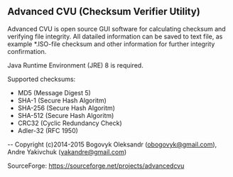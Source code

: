 Advanced CVU (Checksum Verifier Utility)
---
Advanced CVU is open source GUI software for calculating checksum and verifying file integrity. All datailed information can be saved to text file, as example *.ISO-file checksum and other information for further integrity confirmation.

Java Runtime Environment (JRE) 8 is required.

Supported checksums:
- MD5 (Message Digest 5)
- SHA-1 (Secure Hash Algoritm)
- SHA-256 (Secure Hash Algoritm)
- SHA-512 (Secure Hash Algoritm)
- CRC32 (Cyclic Redundancy Check)
- Adler-32 (RFC 1950)

--
Copyright (c)2014-2015
Bogovyk Oleksandr (obogovyk@gmail.com), Andre Yakivchuk (yakandre@gmail.com)

SourceForge: https://sourceforge.net/projects/advancedcvu
